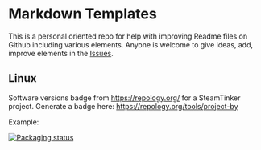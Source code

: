 # Markdown Templates
This is a personal oriented repo for help with improving Readme files on Github including various elements.
Anyone is welcome to give ideas, add, improve elements in the [Issues](https://github.com/aha999/markdown-templates/issues).

## Linux

Software versions badge from https://repology.org/ for a SteamTinker project. Generate a badge here: https://repology.org/tools/project-by

Example: 

[![Packaging status](https://repology.org/badge/vertical-allrepos/steamtinkerlaunch.svg)](https://repology.org/project/steamtinkerlaunch/versions)
